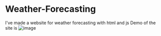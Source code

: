 # Weather-Forecasting
I've made a website for weather forecasting with html and js 
Demo of the site is 
![image](https://github.com/vedi9969/Weather-Forecasting/assets/85897945/c6357678-08b7-42e9-afb4-2165f46a095c)
